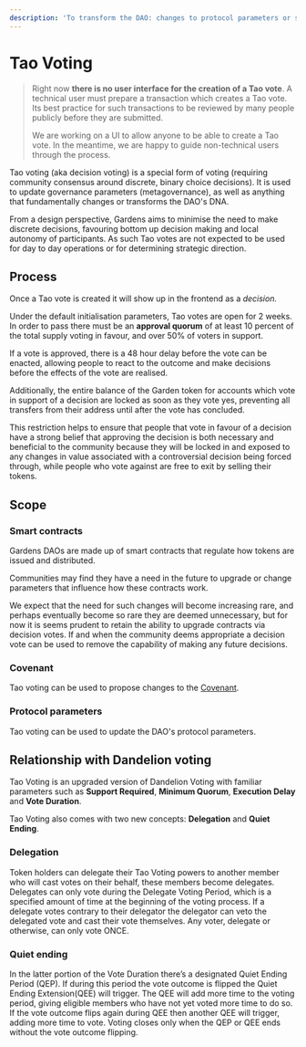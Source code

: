 ```yaml
---
description: 'To transform the DAO: changes to protocol parameters or smart contract updates'
---
```


# Tao Voting

> Right now **there is no user interface for the creation of a Tao vote**. A technical user must prepare a transaction which creates a Tao vote. Its best practice for such transactions to be reviewed by many people publicly before they are submitted. 
>
> We are working on a UI to allow anyone to be able to create a Tao vote. In the meantime, we are happy to guide non-technical users through the process.

Tao voting \(aka decision voting\) is a special form of voting \(requiring community consensus around discrete, binary choice decisions\). It is used to update governance parameters \(metagovernance\), as well as anything that fundamentally changes or transforms the DAO's DNA.

From a design perspective, Gardens aims to minimise the need to make discrete decisions, favouring bottom up decision making and local autonomy of participants.  As such Tao votes are not expected to be used for day to day operations or for determining strategic direction.

## Process 

Once a Tao vote is created it will show up in the frontend as a _decision._ 

Under the default initialisation parameters, Tao votes are open for 2 weeks. In order to pass there must be an **approval quorum** of at least 10 percent of the total supply voting in favour, and over 50% of voters in support.

 If a vote is approved, there is a 48 hour delay before the vote can be enacted, allowing people to react to the outcome and make decisions before the effects of the vote are realised. 

Additionally, the entire balance of the Garden token for accounts which vote in support of a decision are locked as soon as they vote yes, preventing all transfers from their address until after the vote has concluded. 

This restriction helps to ensure that people that vote in favour of a decision have a strong belief that approving the decision is both necessary and beneficial to the community because they will be locked in and exposed  to any changes in value associated with a controversial decision being forced through, while people who vote against are free to exit by selling their tokens.

## Scope

### Smart contracts

Gardens DAOs are made up of smart contracts that regulate how tokens are issued and distributed. 

Communities may find they have a need in the future to upgrade or change parameters that influence how these contracts work.

We expect that the need for such changes will become increasing rare, and perhaps eventually become so rare they are deemed unnecessary, but for now it is seems prudent to retain the ability to upgrade contracts via decision votes. If and when the community deems appropriate a decision vote can be used to remove the capability of making any future decisions. 

### Covenant

Tao voting can be used to propose changes to the [Covenant](covenant.md).

### **Protocol parameters**

Tao voting can be used to update the DAO's protocol parameters.

## Relationship with Dandelion voting

Tao Voting is an upgraded version of Dandelion Voting with familiar parameters such as **Support Required**, **Minimum Quorum**, **Execution Delay** and **Vote Duration**.

Tao Voting also comes with two new concepts: **Delegation** and **Quiet Ending**.

### Delegation

Token holders can delegate their Tao Voting powers to another member who will cast votes on their behalf, these members become delegates. Delegates can only vote during the Delegate Voting Period, which is a specified amount of time at the beginning of the voting process. If a delegate votes contrary to their delegator the delegator can veto the delegated vote and cast their vote themselves. Any voter, delegate or otherwise, can only vote ONCE.

### Quiet ending

In the latter portion of the Vote Duration there’s a designated Quiet Ending Period \(QEP\). If during this period the vote outcome is flipped the Quiet Ending Extension\(QEE\) will trigger. The QEE will add more time to the voting period, giving eligible members who have not yet voted more time to do so. If the vote outcome flips again during QEE then another QEE will trigger, adding more time to vote. Voting closes only when the QEP or QEE ends without the vote outcome flipping.

